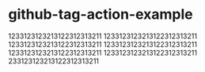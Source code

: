 # github-tag-action-example

1233123123213122312313211
1233123123213122312313211
1233123123213122312313211
1233123123213122312313211
1233123123213122312313211
1233123123213122312313211
233123123213122312313211
